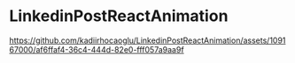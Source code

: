 # LinkedinPostReactAnimation
https://github.com/kadiirhocaoglu/LinkedinPostReactAnimation/assets/109167000/af6ffaf4-36c4-444d-82e0-fff057a9aa9f


